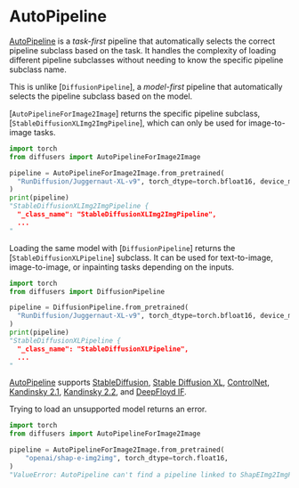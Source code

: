 <!--Copyright 2025 The HuggingFace Team. All rights reserved.

Licensed under the Apache License, Version 2.0 (the "License"); you may not use this file except in compliance with
the License. You may obtain a copy of the License at

http://www.apache.org/licenses/LICENSE-2.0

Unless required by applicable law or agreed to in writing, software distributed under the License is distributed on
an "AS IS" BASIS, WITHOUT WARRANTIES OR CONDITIONS OF ANY KIND, either express or implied. See the License for the
specific language governing permissions and limitations under the License.
-->

# AutoPipeline

[AutoPipeline](../api/models/auto_model) is a *task-first* pipeline that automatically selects the correct pipeline subclass based on the task. It handles the complexity of loading different pipeline subclasses without needing to know the specific pipeline subclass name.

This is unlike [`DiffusionPipeline`], a *model-first* pipeline that automatically selects the pipeline subclass based on the model.

[`AutoPipelineForImage2Image`] returns the specific pipeline subclass, [`StableDiffusionXLImg2ImgPipeline`], which can only be used for image-to-image tasks.

```py
import torch
from diffusers import AutoPipelineForImage2Image

pipeline = AutoPipelineForImage2Image.from_pretrained(
  "RunDiffusion/Juggernaut-XL-v9", torch_dtype=torch.bfloat16, device_map="cuda",
)
print(pipeline)
"StableDiffusionXLImg2ImgPipeline {
  "_class_name": "StableDiffusionXLImg2ImgPipeline",
  ...
"
```

Loading the same model with [`DiffusionPipeline`] returns the [`StableDiffusionXLPipeline`] subclass. It can be used for text-to-image, image-to-image, or inpainting tasks depending on the inputs.

```py
import torch
from diffusers import DiffusionPipeline

pipeline = DiffusionPipeline.from_pretrained(
  "RunDiffusion/Juggernaut-XL-v9", torch_dtype=torch.bfloat16, device_map="cuda",
)
print(pipeline)
"StableDiffusionXLPipeline {
  "_class_name": "StableDiffusionXLPipeline",
  ...
"
```

[AutoPipeline](../api/models/auto_model) supports [StableDiffusion](../api/pipelines/stable_diffusion/overview), [Stable Diffusion XL](../api/pipelines/stable_diffusion/stable_diffusion_xl), [ControlNet](../api/pipelines/controlnet), [Kandinsky 2.1](../api/pipelines/kandinsky.md), [Kandinsky 2.2](../api/pipelines/kandinsky_v22), and [DeepFloyd IF](../api/pipelines/deepfloyd_if).

Trying to load an unsupported model returns an error.

```py
import torch
from diffusers import AutoPipelineForImage2Image

pipeline = AutoPipelineForImage2Image.from_pretrained(
    "openai/shap-e-img2img", torch_dtype=torch.float16,
)
"ValueError: AutoPipeline can't find a pipeline linked to ShapEImg2ImgPipeline for None"
```